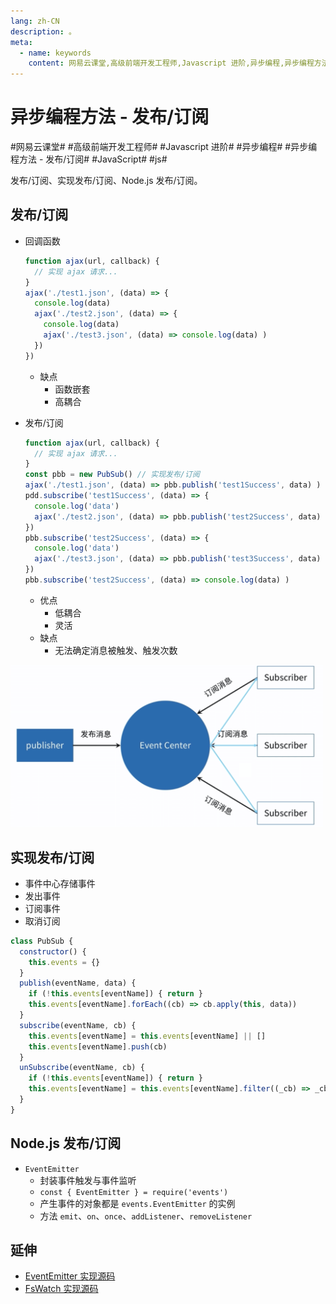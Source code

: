 ```yaml
---
lang: zh-CN
description: 。
meta:
  - name: keywords
    content: 网易云课堂,高级前端开发工程师,Javascript 进阶,异步编程,异步编程方法 - 发布/订阅,JavaScript,js
---
```


# 异步编程方法 - 发布/订阅

\#网易云课堂#
\#高级前端开发工程师#
\#Javascript 进阶#
\#异步编程#
\#异步编程方法 - 发布/订阅#
\#JavaScript#
\#js#

发布/订阅、实现发布/订阅、Node.js 发布/订阅。

## 发布/订阅



* 回调函数

  ```js
  function ajax(url, callback) {
    // 实现 ajax 请求...
  }
  ajax('./test1.json', (data) => {
    console.log(data)
    ajax('./test2.json', (data) => {
      console.log(data)
      ajax('./test3.json', (data) => console.log(data) )
    })
  })
  ```

  * 缺点
    * 函数嵌套
    * 高耦合
* 发布/订阅

  ```js
  function ajax(url, callback) {
    // 实现 ajax 请求...
  }
  const pbb = new PubSub() // 实现发布/订阅
  ajax('./test1.json', (data) => pbb.publish('test1Success', data) )
  pdd.subscribe('test1Success', (data) => {
    console.log('data')
    ajax('./test2.json', (data) => pbb.publish('test2Success', data) )
  })
  pbb.subscribe('test2Success', (data) => {
    console.log('data')
    ajax('./test3.json', (data) => pbb.publish('test3Success', data) )
  })
  pbb.subscribe('test2Success', (data) => console.log(data) )
  ```
  * 优点
    * 低耦合
    * 灵活
  * 缺点
    * 无法确定消息被触发、触发次数

<img style="width: 500px;" src="./image/publish-subscribe.png" alt="发布/订阅">

## 实现发布/订阅

* 事件中心存储事件
* 发出事件
* 订阅事件
* 取消订阅

```js
class PubSub {
  constructor() {
    this.events = {}
  }
  publish(eventName, data) {
    if (!this.events[eventName]) { return }
    this.events[eventName].forEach((cb) => cb.apply(this, data))
  }
  subscribe(eventName, cb) {
    this.events[eventName] = this.events[eventName] || []
    this.events[eventName].push(cb)
  }
  unSubscribe(eventName, cb) {
    if (!this.events[eventName]) { return }
    this.events[eventName] = this.events[eventName].filter((_cb) => _cb !== cb)
  }
}
```

## Node.js 发布/订阅

* `EventEmitter`
  * 封装事件触发与事件监听
  * `const { EventEmitter } = require('events')`
  * 产生事件的对象都是 `events.EventEmitter` 的实例
  * 方法 `emit`、`on`、`once`、`addListener`、`removeListener`

## 延伸

* [EventEmitter 实现源码](https://github.com/nodejs/node/blob/master/lib/events.js)
* [FsWatch 实现源码](https://github.com/nodejs/node/blob/master/lib/internal/fs/watchers.js)